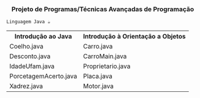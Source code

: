 <h3 align="center">Projeto de Programas/Técnicas Avançadas de Programação</h3>

`Linguagem Java ☕`

<div>
<table>
<tr><th>Introdução ao Java</th><th>Introdução à Orientação a Objetos</th></tr>
<tr><td>Coelho.java</td><td>Carro.java</td></tr>
<tr><td>Desconto.java</td><td>CarroMain.java</td></tr>
<tr><td>IdadeUfam.java</td><td>Proprietario.java</td></tr>
<tr><td>PorcetagemAcerto.java</td><td>Placa.java</td></tr>
<tr><td>Xadrez.java</td><td>Motor.java</td></tr>
</table>
</div>
